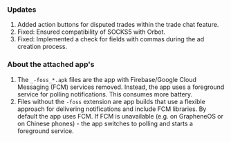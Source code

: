 ### Updates
1. Added action buttons for disputed trades within the trade chat feature.
2. Fixed: Ensured compatibility of SOCKS5 with Orbot.
3. Fixed: Implemented a check for fields with commas during the ad creation process.

### About the attached app's
1. The `_-foss_*.apk` files are the app with Firebase/Google Cloud Messaging (FCM) services removed. Instead, the app uses a foreground service for polling notifications. This consumes more battery.
4. Files without the `-foss` extension are app builds that use a flexible approach for delivering notifications and include FCM libraries. By default the app uses FCM. If FCM is unavailable (e.g. on GrapheneOS or on Chinese phones) - the app switches to polling and starts a foreground service.